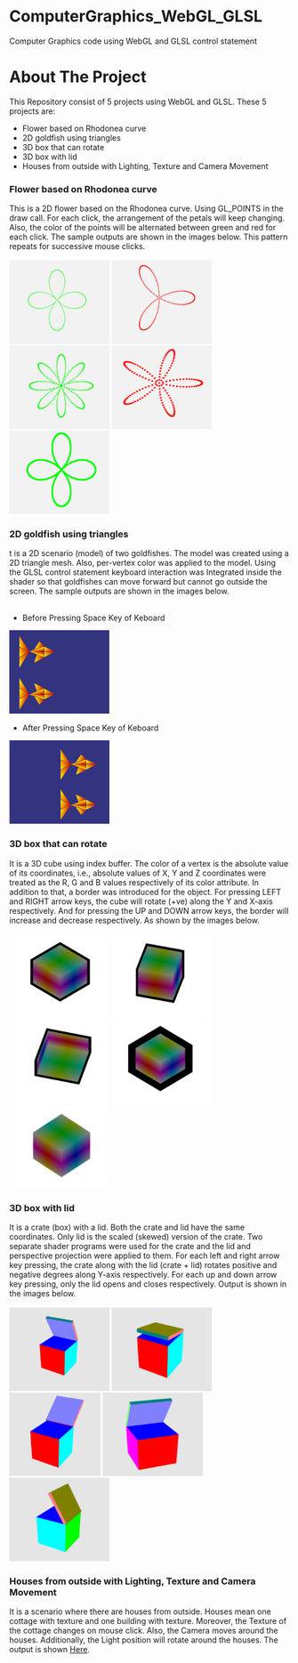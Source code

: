 # ComputerGraphics_WebGL_GLSL
Computer Graphics code using WebGL and GLSL control statement

<!--
*** Thanks for checking out the Best-README-Template. If you have a suggestion
*** that would make this better, please fork the repo and create a pull request
*** or simply open an issue with the tag "enhancement".
*** Thanks again! Now go create something AMAZING! :D
-->







<!-- ABOUT THE PROJECT -->
# About The Project

This Repository consist of 5 projects using WebGL and GLSL. These 5 projects are:
* Flower based on Rhodonea curve
* 2D goldfish using triangles
* 3D box that can rotate
* 3D box with lid
* Houses from outside with Lighting, Texture and Camera Movement
 

### Flower based on Rhodonea curve

This is a 2D flower based on the Rhodonea curve. Using GL_POINTS in the draw call. For each click, the arrangement of the petals will keep changing. Also, the color of the points will be alternated between green and red for each click. The sample outputs are shown in the images below. This pattern repeats for successive mouse clicks.<br> <br>
<img src="flower based on Rhodonea curve/images/partA1.PNG" width="180" height="150">
<img src="flower based on Rhodonea curve/images/partA2.PNG" width="180" height="150">
<img src="flower based on Rhodonea curve/images/partA3.PNG" width="180" height="150">
<img src="flower based on Rhodonea curve/images/partA4.PNG" width="180" height="150">
<img src="flower based on Rhodonea curve/images/partA5.PNG" width="180" height="150">
<!-- ![](flower%20based%20on%20Rhodonea%20curve/images/partA1.PNG)-->

### 2D goldfish using triangles

t is a 2D scenario (model) of two goldfishes. The model was created using a 2D triangle mesh. Also, per-vertex color was applied to the model. Using the GLSL control statement keyboard interaction was Integrated inside the shader so that goldfishes can move forward but cannot go outside the screen. The sample outputs are shown in the images below.<br> <br>

* Before Pressing  Space Key of Keboard
<img src="GoldFish moving/images/BeforeSpaceKeyPressed.PNG" width="180" height="150">

* After Pressing  Space Key of Keboard
<img src="GoldFish moving/images/AfterSpaceKeyPressed.PNG" width="180" height="150">

### 3D box that can rotate

It is a 3D cube using index buffer. The color of a vertex is the absolute value of its coordinates, i.e., absolute values of X, Y and Z coordinates were treated as the R, G and B values respectively of its color attribute. In addition to that, a border was introduced for the object. For pressing LEFT and RIGHT arrow keys, the cube will rotate (+ve) along the Y and X-axis respectively. And for pressing the UP and DOWN arrow keys, the border will increase and decrease respectively. As shown by the images below.<br> <br>
<img src="box Rotate/images/pic1.PNG" width="180" height="150">
<img src="box Rotate/images/pict2.PNG" width="180" height="150">
<img src="box Rotate/images/pic3.PNG" width="180" height="150">
<img src="box Rotate/images/pic4.PNG" width="180" height="150">
<img src="box Rotate/images/pic5.PNG" width="180" height="150">



### 3D box with lid

It is a crate (box) with a lid. Both the crate and lid have the same coordinates. Only lid is the scaled (skewed) version of the crate. Two separate shader programs were used for the crate and the lid and perspective projection were applied to them. For each left and right arrow key pressing, the crate along with the lid (crate + lid)  rotates positive and negative degrees along Y-axis respectively. For each up and down arrow key pressing, only the lid opens and closes respectively. Output is shown in the images below.<br> <br>
<img src="boxLid_Open_Close/images/pic1.PNG" width="180" height="150">
<img src="boxLid_Open_Close/images/pic2.PNG" width="180" height="150">
<img src="boxLid_Open_Close/images/pic3.PNG" height="150">
<img src="boxLid_Open_Close/images/pic4.PNG" width="180" height="150">
<img src="boxLid_Open_Close/images/pic5.PNG" width="180" height="150">


### Houses from outside with Lighting, Texture and Camera Movement

It is a scenario where there are houses from outside. Houses mean one cottage with texture and one building with texture. Moreover, the Texture of the cottage changes on mouse click. Also, the Camera moves around the houses. Additionally, the Light position will rotate around the houses. The output is shown <a href="Houses_with_Lighting_CameraMovement_Texture/visualization.pdf">Here</a>.












